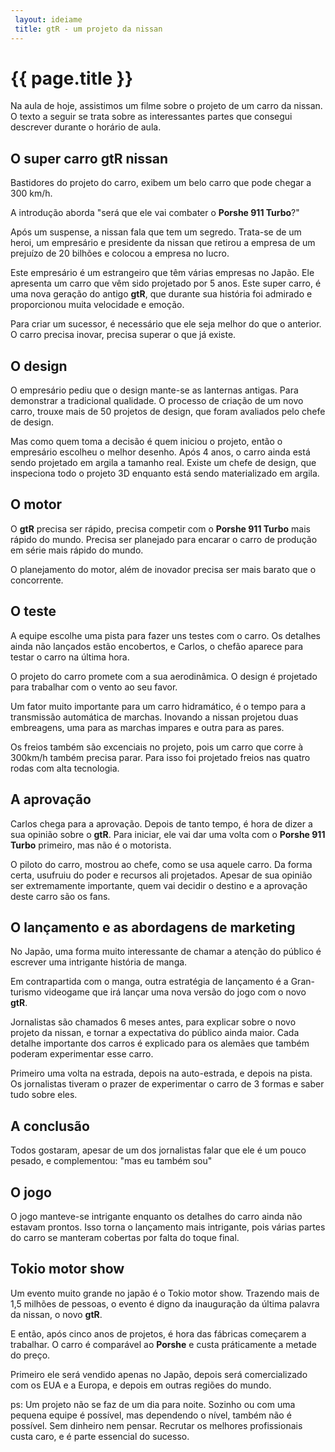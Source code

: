 ```yaml
---
 layout: ideiame
 title: gtR - um projeto da nissan
---
```



# {{ page.title }} 



Na aula de hoje, assistimos um filme sobre o projeto de um carro da nissan. O texto a seguir se trata sobre as interessantes partes que consegui descrever durante o horário de aula.



## O super carro **gtR** nissan

Bastidores do projeto do carro, exibem um belo carro que pode chegar a 300 km/h. 

A introdução aborda "será que ele vai combater o **Porshe 911 Turbo**?"

Após um suspense, a nissan fala que tem um segredo. Trata-se de um heroi, um empresário e presidente da nissan que retirou a empresa de um prejuízo de 20 bilhões e colocou a empresa no lucro. 

Este empresário é um estrangeiro que têm várias empresas no Japão. Ele apresenta um carro que vêm sido projetado por 5 anos. Este super carro, é uma nova geração do antigo **gtR**, que durante sua história foi admirado e proporcionou muita velocidade e emoção.


Para criar um sucessor, é necessário que ele seja melhor do que o anterior. O carro precisa inovar, precisa superar o que já existe.  

## O design

O empresário pediu que  o design mante-se as lanternas antigas. Para demonstrar a tradicional qualidade. O processo de criação de um novo carro, trouxe mais de 50 projetos de design, que foram avaliados pelo chefe de design.

Mas como quem toma a decisão é quem iniciou o projeto, então o empresário escolheu o melhor desenho. Após 4 anos, o carro ainda está sendo projetado em argila a tamanho real. Existe um chefe de design, que inspeciona todo o projeto 3D enquanto está sendo materializado em argila.

## O motor

O **gtR** precisa ser rápido, precisa competir com o **Porshe 911 Turbo** mais rápido do mundo. Precisa ser planejado para encarar o carro de produção em série mais rápido do mundo.

O planejamento do motor, além de inovador precisa ser mais barato que o concorrente.

## O teste

A equipe escolhe uma pista para fazer uns testes com o carro. Os detalhes ainda não lançados estão encobertos, e Carlos, o chefão aparece para testar o carro na última hora.

O projeto do carro promete com a sua aerodinâmica. O design é projetado para trabalhar com o vento ao seu favor. 

Um fator muito importante para um carro hidramático, é o tempo para a transmissão automática de marchas. Inovando a nissan projetou duas embreagens, uma para as marchas impares e outra para as pares.

Os freios também são excenciais no projeto, pois um carro que corre à 300km/h também precisa parar. Para isso foi projetado freios nas quatro rodas com alta tecnologia.


## A aprovação

Carlos chega para a aprovação. Depois de tanto tempo, é hora de dizer a sua opinião sobre o **gtR**. Para iniciar, ele vai dar uma volta com o **Porshe 911 Turbo** primeiro, mas não é o motorista.

O piloto do carro, mostrou ao chefe, como se usa aquele carro. Da forma certa, usufruiu do poder e recursos ali projetados. Apesar de sua opinião ser extremamente importante, quem vai decidir o destino e a aprovação deste carro são os fans. 


## O lançamento e as abordagens de marketing

No Japão, uma forma muito interessante de chamar a atenção do público é escrever uma intrigante história de manga.

Em contrapartida com o manga, outra estratégia de lançamento é a Gran-turismo videogame que irá lançar uma nova versão do jogo com o novo **gtR**.

Jornalistas são chamados 6 meses antes, para explicar sobre o novo projeto da nissan, e tornar a expectativa do público ainda maior. Cada detalhe importante dos carros é explicado para os alemães que também poderam experimentar esse carro.

Primeiro uma volta na estrada, depois na auto-estrada, e depois na pista. Os jornalistas tiveram o prazer de experimentar o carro de 3 formas e saber tudo sobre eles.

## A conclusão

Todos gostaram, apesar de um dos jornalistas falar que ele é um pouco pesado, e complementou: "mas eu também sou"

## O jogo

O jogo manteve-se intrigante enquanto os detalhes do carro ainda não estavam prontos. Isso torna o lançamento mais intrigante, pois várias partes do carro se manteram cobertas por falta do toque final.

## Tokio motor show

Um evento muito grande no japão é o Tokio motor show. Trazendo mais de 1,5 milhões de pessoas, o evento é digno da inauguração da última palavra da nissan, o novo **gtR**.

E então, após cinco anos de projetos, é hora das fábricas começarem a trabalhar. O carro é comparável ao **Porshe** e custa práticamente a metade do preço.

Primeiro ele será vendido apenas no Japão, depois será comercializado com os EUA e a Europa, e depois em outras regiões do mundo.

ps: Um projeto não se faz de um dia para noite. Sozinho ou com uma pequena equipe é possível,  mas dependendo o nível, também não é possível. Sem dinheiro nem pensar. Recrutar os melhores profissionais custa caro, e é parte essencial do sucesso.
